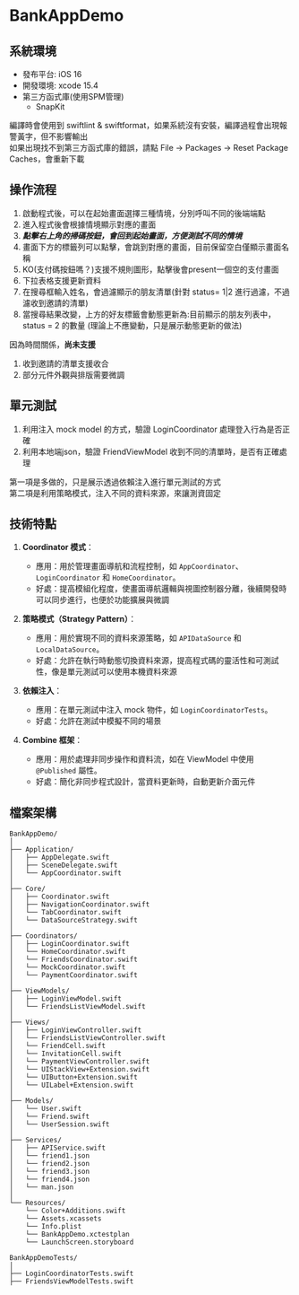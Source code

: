 # BankAppDemo

## 系統環境
* 發布平台: iOS 16
* 開發環境: xcode 15.4
* 第三方函式庫(使用SPM管理)
  * SnapKit

編譯時會使用到 swiftlint & swiftformat，如果系統沒有安裝，編譯過程會出現報警黃字，但不影響輸出<br>
如果出現找不到第三方函式庫的錯誤，請點 File -> Packages -> Reset Package Caches，會重新下載

## 操作流程
1. 啟動程式後，可以在起始畫面選擇三種情境，分別呼叫不同的後端端點
2. 進入程式後會根據情境顯示對應的畫面
3. ***點擊右上角的掃碼按鈕，會回到起始畫面，方便測試不同的情境***
4. 畫面下方的標籤列可以點擊，會跳到對應的畫面，目前保留空白僅顯示畫面名稱
5. KO(支付碼按鈕嗎？)支援不規則圖形，點擊後會present一個空的支付畫面
6. 下拉表格支援更新資料
7. 在搜尋框輸入姓名，會過濾顯示的朋友清單(針對 status= 1|2 進行過濾，不過濾收到邀請的清單)
8. 當搜尋結果改變，上方的好友標籤會動態更新為:目前顯示的朋友列表中，status = 2 的數量 (理論上不應變動，只是展示動態更新的做法)

因為時間關係，**尚未支援**
1. 收到邀請的清單支援收合
2. 部分元件外觀與排版需要微調

## 單元測試
1. 利用注入 mock model 的方式，驗證 LoginCoordinator 處理登入行為是否正確
2. 利用本地端json，驗證 FriendViewModel 收到不同的清單時，是否有正確處理

第一項是多做的，只是展示透過依賴注入進行單元測試的方式<br>
第二項是利用策略模式，注入不同的資料來源，來讓測資固定

## 技術特點

1. **Coordinator 模式**：
   - 應用：用於管理畫面導航和流程控制，如 `AppCoordinator`、`LoginCoordinator` 和 `HomeCoordinator`。
   - 好處：提高模組化程度，使畫面導航邏輯與視圖控制器分離，後續開發時可以同步進行，也便於功能擴展與微調

2. **策略模式（Strategy Pattern）**：
   - 應用：用於實現不同的資料來源策略，如 `APIDataSource` 和 `LocalDataSource`。
   - 好處：允許在執行時動態切換資料來源，提高程式碼的靈活性和可測試性，像是單元測試可以使用本機資料來源

3. **依賴注入**：
   - 應用：在單元測試中注入 mock 物件，如 `LoginCoordinatorTests`。
   - 好處：允許在測試中模擬不同的場景

5. **Combine 框架**：
   - 應用：用於處理非同步操作和資料流，如在 ViewModel 中使用 `@Published` 屬性。
   - 好處：簡化非同步程式設計，當資料更新時，自動更新介面元件

## 檔案架構

```
BankAppDemo/
│
├── Application/
│   ├── AppDelegate.swift
│   ├── SceneDelegate.swift
│   └── AppCoordinator.swift
│
├── Core/
│   ├── Coordinator.swift
│   ├── NavigationCoordinator.swift
│   └── TabCoordinator.swift
│   └── DataSourceStrategy.swift
│
├── Coordinators/
│   ├── LoginCoordinator.swift
│   └── HomeCoordinator.swift
│   └── FriendsCoordinator.swift
│   └── MockCoordinator.swift
│   └── PaymentCoordinator.swift
│
├── ViewModels/
│   ├── LoginViewModel.swift
│   └── FriendsListViewModel.swift
│
├── Views/
│   ├── LoginViewController.swift
│   └── FriendsListViewController.swift
│   └── FriendCell.swift
│   └── InvitationCell.swift
│   └── PaymentViewController.swift
│   └── UIStackView+Extension.swift
│   └── UIButton+Extension.swift
│   └── UILabel+Extension.swift
│
├── Models/
│   └── User.swift
│   └── Friend.swift
│   └── UserSession.swift
│
├── Services/
│   ├── APIService.swift
│   └── friend1.json
│   └── friend2.json
│   └── friend3.json
│   └── friend4.json
│   └── man.json
│
└── Resources/
    └── Color+Additions.swift
    └── Assets.xcassets
    └── Info.plist
    └── BankAppDemo.xctestplan
    └── LaunchScreen.storyboard

BankAppDemoTests/
│
├── LoginCoordinatorTests.swift
├── FriendsViewModelTests.swift

```
